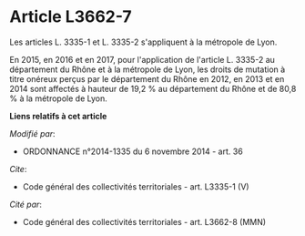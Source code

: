 # Article L3662-7

Les articles L. 3335-1 et L. 3335-2 s'appliquent à la métropole de Lyon.

En 2015, en 2016 et en 2017, pour l'application de l'article L. 3335-2 au département du Rhône et à la métropole de Lyon, les
droits de mutation à titre onéreux perçus par le département du Rhône en 2012, en 2013 et en 2014 sont affectés à hauteur de
19,2 % au département du Rhône et de 80,8 % à la métropole de Lyon.

**Liens relatifs à cet article**

_Modifié par_:

  - ORDONNANCE n°2014-1335 du 6 novembre 2014 - art. 36

_Cite_:

  - Code général des collectivités territoriales - art. L3335-1 (V)

_Cité par_:

  - Code général des collectivités territoriales - art. L3662-8 (MMN)
